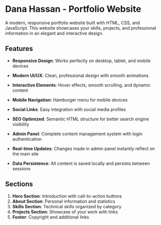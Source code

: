 # Dana Hassan - Portfolio Website

A modern, responsive portfolio website built with HTML, CSS, and JavaScript. This website showcases your skills, projects, and professional information in an elegant and interactive design.

## Features

- **Responsive Design**: Works perfectly on desktop, tablet, and mobile devices
- **Modern UI/UX**: Clean, professional design with smooth animations
- **Interactive Elements**: Hover effects, smooth scrolling, and dynamic content
- **Mobile Navigation**: Hamburger menu for mobile devices

- **Social Links**: Easy integration with social media profiles
- **SEO Optimized**: Semantic HTML structure for better search engine visibility
- **Admin Panel**: Complete content management system with login authentication
- **Real-time Updates**: Changes made in admin panel instantly reflect on the main site
- **Data Persistence**: All content is saved locally and persists between sessions

## Sections

1. **Hero Section**: Introduction with call-to-action buttons
2. **About Section**: Personal information and statistics
3. **Skills Section**: Technical skills organized by category
4. **Projects Section**: Showcase of your work with links
5. **Footer**: Copyright and additional links
